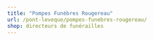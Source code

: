 ```yaml
---
title: "Pompes Funèbres Rougereau"
url: /pont-leveque/pompes-funebres-rougereau/
shop: directeurs de funérailles
---
```

